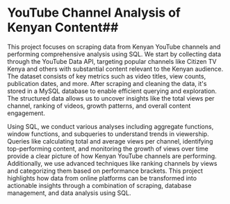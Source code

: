 # YouTube Channel Analysis of Kenyan Content##

This project focuses on scraping data from Kenyan YouTube channels and performing comprehensive analysis using SQL. We start by collecting data through the YouTube Data API, targeting popular channels like Citizen TV Kenya and others with substantial content relevant to the Kenyan audience. The dataset consists of key metrics such as video titles, view counts, publication dates, and more. After scraping and cleaning the data, it's stored in a MySQL database to enable efficient querying and exploration. The structured data allows us to uncover insights like the total views per channel, ranking of videos, growth patterns, and overall content engagement.

Using SQL, we conduct various analyses including aggregate functions, window functions, and subqueries to understand trends in viewership. Queries like calculating total and average views per channel, identifying top-performing content, and monitoring the growth of views over time provide a clear picture of how Kenyan YouTube channels are performing. Additionally, we use advanced techniques like ranking channels by views and categorizing them based on performance brackets. This project highlights how data from online platforms can be transformed into actionable insights through a combination of scraping, database management, and data analysis using SQL.
